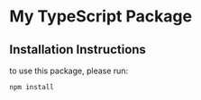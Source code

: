 # My TypeScript Package

## Installation Instructions 

to use this package, please run:

```
npm install
```

